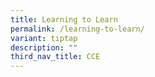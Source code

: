 ```yaml
---
title: Learning to Learn
permalink: /learning-to-learn/
variant: tiptap
description: ""
third_nav_title: CCE
---
```

